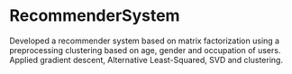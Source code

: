 # RecommenderSystem
Developed a recommender system based on matrix factorization using a preprocessing clustering based on age, gender and occupation of users. Applied gradient descent, Alternative Least-Squared, SVD and clustering.

